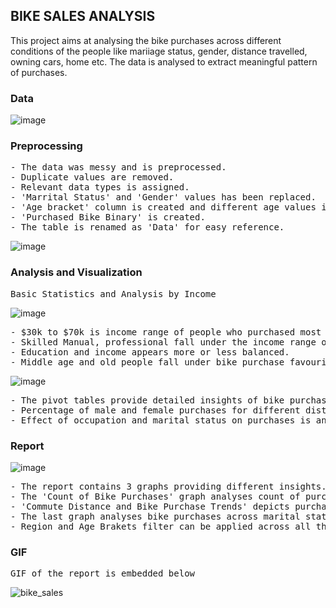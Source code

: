 ## BIKE SALES ANALYSIS 
This project aims at analysing the bike purchases across different conditions of the people like mariiage status, gender, distance travelled, owning cars, home etc. The data is analysed to extract meaningful pattern of purchases. 
### Data 
![image](https://github.com/pooja614/excel_projects/assets/69869583/a9235f76-5f96-4665-8f71-5a7483483de5)

### Preprocessing 
<Pre>
- The data was messy and is preprocessed. 
- Duplicate values are removed. 
- Relevant data types is assigned. 
- 'Marrital Status' and 'Gender' values has been replaced. 
- 'Age bracket' column is created and different age values is assigned a group. 
- 'Purchased Bike Binary' is created. 
- The table is renamed as 'Data' for easy reference. 
</Pre>

![image](https://github.com/pooja614/excel_projects/assets/69869583/368ce2c9-b043-4aff-bff5-29a1c9fa47f6) 

### Analysis and Visualization 

<pre>Basic Statistics and Analysis by Income</pre>
![image](https://github.com/pooja614/excel_projects/assets/69869583/b79777de-a484-4abd-ab16-a930154d4454) 

<pre>
- $30k to $70k is income range of people who purchased most of the bikes.
- Skilled Manual, professional fall under the income range of bike purchasers, with managers having wide range. 
- Education and income appears more or less balanced. 
- Middle age and old people fall under bike purchase favouring income range. 
</pre>

![image](https://github.com/pooja614/excel_projects/assets/69869583/2104c380-5ead-40b7-8e56-c53c8193d5e7)
<pre>
- The pivot tables provide detailed insights of bike purchases. 
- Percentage of male and female purchases for different distance commuted is visualized for different age-brackets. 
- Effect of occupation and marital status on purchases is analysed across different regions. 
</pre>
									
### Report 

![image](https://github.com/pooja614/excel_projects/assets/69869583/04bcc07d-505d-48a0-8d0b-f053de2885fe) 
<pre>
- The report contains 3 graphs providing different insights. 
- The 'Count of Bike Purchases' graph analyses count of purchases across different genders in different professions. 
- 'Commute Distance and Bike Purchase Trends' depicts purchase trends by distance commuted. 
- The last graph analyses bike purchases across marital status and owning home factors.
- Region and Age Brakets filter can be applied across all the graphs.
</pre> 

### GIF
<pre>GIF of the report is embedded below </pre>

![bike_sales](https://github.com/pooja614/excel_projects/assets/69869583/cce6d61e-d28a-4011-80ba-cc31a3afeb4b)
